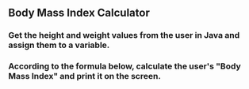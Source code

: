 ## Body Mass Index Calculator
### Get the height and weight values from the user in Java and assign them to a variable.
### According to the formula below, calculate the user's "Body Mass Index" and print it on the screen.
